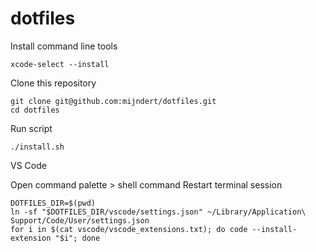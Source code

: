 # dotfiles

Install command line tools

```shell
xcode-select --install
```

Clone this repository

```shell
git clone git@github.com:mijndert/dotfiles.git
cd dotfiles
```

Run script

```shell
./install.sh
```

VS Code

Open command palette > shell command
Restart terminal session

```
DOTFILES_DIR=$(pwd)
ln -sf "$DOTFILES_DIR/vscode/settings.json" ~/Library/Application\ Support/Code/User/settings.json
for i in $(cat vscode/vscode_extensions.txt); do code --install-extension "$i"; done
```